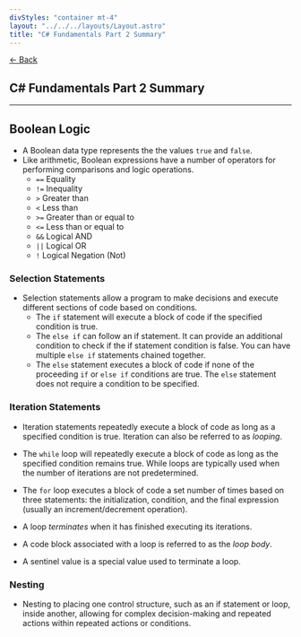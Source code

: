 ```yaml
---
divStyles: "container mt-4"
layout: "../../../layouts/Layout.astro"
title: "C# Fundamentals Part 2 Summary"
---
```


[← Back](/c-sharp-fundamentals/)

## C# Fundamentals Part 2 Summary

---

## Boolean Logic

- A Boolean data type represents the the values `true` and `false`.
- Like arithmetic, Boolean expressions have a number of operators for performing comparisons and logic operations.
    - `==`  Equality
    - `!=`  Inequality
    - `>`   Greater than
    - `<`   Less than
    - `>=`  Greater than or equal to
    - `<=`  Less than or equal to
    - `&&`  Logical AND
    - `||`  Logical OR
    - `!`   Logical Negation (Not)

### Selection Statements

- Selection statements allow a program to make decisions and execute different sections of code based on conditions.
    - The `if` statement will execute a block of code if the specified condition is true.
    - The `else if` can follow an if statement. It can provide an additional condition to check if the if statement condition is false. You can have multiple `else if` statements chained together.
    - The `else` statement executes a block of code if none of the proceeding `if` or `else if` conditions are true. The `else` statement does not require a condition to be specified.

### Iteration Statements

- Iteration statements repeatedly execute a block of code as long as a specified condition is true. Iteration can also be referred to as _looping_.

- The `while` loop will repeatedly execute a block of code as long as the specified condition remains true. While loops are typically used when the number of iterations are not predetermined.
- The `for` loop executes a block of code a set number of times based on three statements: the initialization, condition, and the final expression (usually an increment/decrement operation).
- A loop _terminates_ when it has finished executing its iterations.
- A code block associated with a loop is referred to as the _loop body_.
- A sentinel value is a special value used to terminate a loop.

### Nesting

- Nesting to placing one control structure, such as an if statement or loop, inside another, allowing for complex decision-making and repeated actions within repeated actions or conditions.